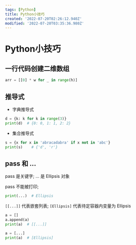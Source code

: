 ```yaml
---
tags: [Python]
title: Python小技巧
created: '2022-07-20T02:26:12.940Z'
modified: '2022-07-20T03:35:36.980Z'
---
```


# Python小技巧

## 一行代码创建二维数组

```python
arr = [[0] * w for _ in range(h)]
```

## 推导式

- 字典推导式

```python
d = {k: k for k in range(3)}
print(d)  # {0: 0, 1: 1, 2: 2}
```

- 集合推导式

```python
s = {x for x in 'abracadabra' if x not in 'abc'}
print(s)	# {'d', 'r'}
```

## pass 和 ...

pass 是关键字; ... 是 Ellipsis 对象

pass 不能被打印; 

```python
print(...)  # Ellipsis
```

`[[...]]` 代表嵌套列表; `[Ellipsis]` 代表待定容器内变量为 Ellipsis

```python
a = []
a.append(a)
print(a)  # [[...]]

a = [...]
print(a)  # [Ellipsis]
```
